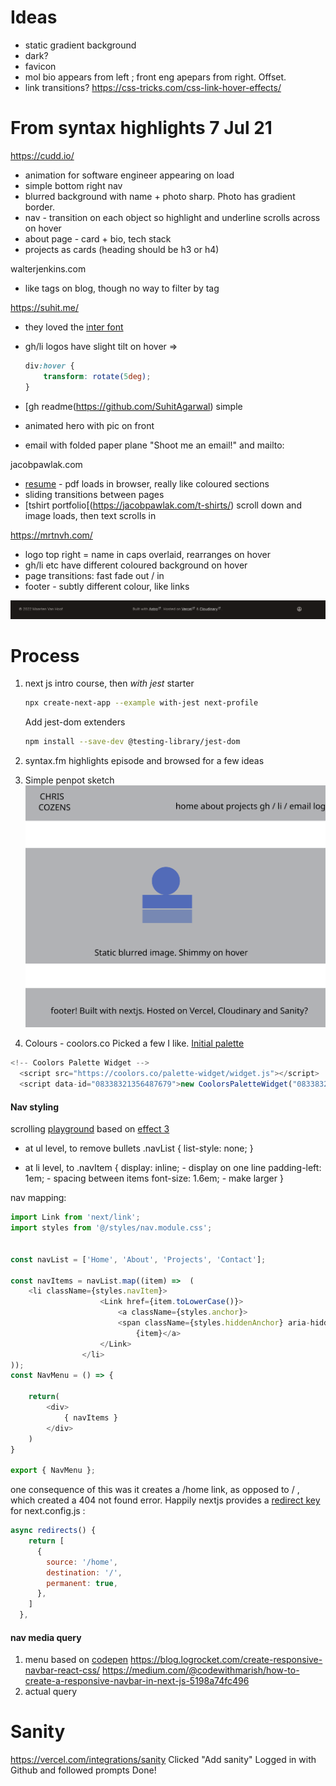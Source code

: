 # Ideas


- static gradient background
- dark?
- favicon
- mol bio appears from left ; front eng apepars from right. Offset.
- link transitions? https://css-tricks.com/css-link-hover-effects/

# From syntax highlights 7 Jul 21
https://cudd.io/

- animation for software engineer appearing on load
- simple bottom right nav
- blurred background with name + photo sharp. Photo has gradient border.
- nav - transition on each object so highlight and underline scrolls across on hover
- about page - card + bio, tech stack
- projects as cards (heading should be h3 or h4)

walterjenkins.com

- like tags on blog, though no way to filter by tag

https://suhit.me/

- they loved the [inter font](https://fonts.google.com/specimen/Inter)
- gh/li logos have slight tilt on hover
	=> 
	
	```css
	div:hover {
  		transform: rotate(5deg);
	}
	```
- [gh readme(https://github.com/SuhitAgarwal) simple
- animated hero with pic on front
- email with folded paper plane "Shoot me an email!" and mailto:


jacobpawlak.com

- [resume](https://jacobpawlak.com/wp-content/uploads/2022/01/JacobPawlak_resume.pdf) - pdf loads in browser, really like coloured sections
- sliding transitions between pages
- [tshirt portfolio[(https://jacobpawlak.com/t-shirts/) scroll down and image loads, then text scrolls in


https://mrtnvh.com/

- logo top right = name in caps overlaid, rearranges on hover
- gh/li etc have different coloured background on hover
- page transitions: fast fade out / in
- footer - subtly different colour, like links

![footer](mrtnvh-footer.png)


# Process
1. next js intro course, then *with jest* starter

	```bash
	npx create-next-app --example with-jest next-profile
	```
	
	Add jest-dom extenders
	
	```bash
	npm install --save-dev @testing-library/jest-dom
	```
	
	
2. syntax.fm highlights episode and browsed for a few ideas
3. Simple penpot sketch ![penpot](penpot-next-profile-home-v1/f380b800-3a4f-11ed-a5c2-cf2300df1f4f/f380b801-3a4f-11ed-a5c2-cf2300df1f4f.svg)
4. Colours - coolors.co 
	Picked a few I like. [Initial palette](https://coolors.co/ffffe0-80808d-191936-14213d-ccdbdc)  
	
	
```javascript
<!-- Coolors Palette Widget -->
  <script src="https://coolors.co/palette-widget/widget.js"></script>
  <script data-id="08338321356487679">new CoolorsPaletteWidget("08338321356487679", ["ffffe0","80808d","191936","14213d","ccdbdc"],"next-profile-v1"); </script>
```

#### Nav styling
 scrolling 
 [playground](https://codepen.io/pen/)
 based on [effect 3](https://codepen.io/kathykato/pen/JjoebyL)
 - at ul level, to remove bullets
 .navList {
    list-style: none;
}

- at li level, to
.navItem {
    display: inline; - display on one line
    padding-left: 1em; - spacing between items
    font-size: 1.6em; - make larger
}

nav mapping:

```typescript
import Link from 'next/link';
import styles from '@/styles/nav.module.css';


const navList = ['Home', 'About', 'Projects', 'Contact'];
    
const navItems = navList.map((item) =>  (
    <li className={styles.navItem}> 
                    <Link href={item.toLowerCase()}>
                        <a className={styles.anchor}>
                        <span className={styles.hiddenAnchor} aria-hidden="true" data-content={item}> </span>
                            {item}</a>
                    </Link>
                </li>
));
const NavMenu = () => {

    return(
        <div>
            { navItems }
        </div>
    )
}

export { NavMenu };
```

one consequence of this was it creates a /home link, as opposed to / , which created a 404 not found error. Happily nextjs provides a [redirect key](https://nextjs.org/docs/api-reference/next.config.js/redirects) for next.config.js :


```javascript
async redirects() {
    return [
      {
        source: '/home',
        destination: '/',
        permanent: true,
      },
    ]
  },
  ```
      
#### nav media query
1. menu
based on [codepen](https://codepen.io/himalayasingh/pen/GzZWyX)
https://blog.logrocket.com/create-responsive-navbar-react-css/
https://medium.com/@codewithmarish/how-to-create-a-responsive-navbar-in-next-js-5198a74fc496
2. actual query



# Sanity
https://vercel.com/integrations/sanity
Clicked "Add sanity"
Logged in with Github and followed prompts
Done!